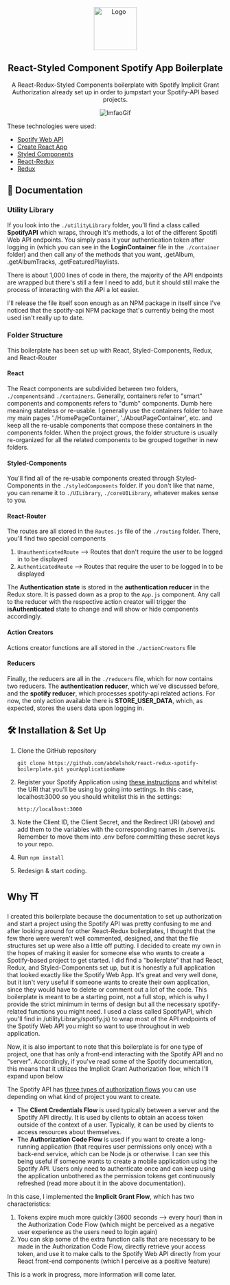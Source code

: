 <div align="center">
  <img alt="Logo" src="https://user-images.githubusercontent.com/20652426/83715972-a235d500-a5fc-11ea-9829-a021c59d045f.png" width="100" />
</div>

<h2 align="center">
React-Styled Component Spotify App Boilerplate
</h2>

<p align="center">
A React-Redux-Styled Components boilerplate with Spotify Implicit Grant Authorization already set up in order to jumpstart your Spotify-API based projects.
</p>

<!-- <h4 align="center">
    A React-Redux-Styled Components boilerplate with Spotify Implicit Grant Authorization already set up in order to jumpstart your Spotify-API based projects.
</h4> -->

<div align="center">
  <img alt="lmfaoGif" src="https://user-images.githubusercontent.com/20652426/83715824-4c612d00-a5fc-11ea-9a1e-0866ef263f26.gif"/>
</div>

These technologies were used:

- [Spotify Web API](https://developer.spotify.com/documentation/web-api/)
- [Create React App](https://github.com/facebook/create-react-app)
- [Styled Components](https://www.styled-components.com/)
- [React-Redux](https://react-redux.js.org/)
- [Redux](https://redux.js.org/)

## 📖 Documentation 

### Utility Library

If you look into the ```./utilityLibrary``` folder, you'll find a class called **SpotifyAPI** which wraps, through it's methods, a lot of the different Spotifi Web API endpoints. You simply pass it your authentication token after logging in (which you can see in the **LoginContainer** file in the ```./container``` folder) and then call any of the methods that you want, .getAlbum, .getAlbumTracks, .getFeaturedPlaylists.

There is about 1,000 lines of code in there, the majority of the API endpoints are wrapped but there's still a few I need to add, but it should still make the process of interacting with the API a lot easier.

I'll release the file itself soon enough as an NPM package in itself since I've noticed that the spotify-api NPM package that's currently being the most used isn't really up to date. 

### Folder Structure

This boilerplate has been set up with React, Styled-Components, Redux, and React-Router

#### React

The React components are subdivided between two folders, ``` ./components```and ```./containers```. Generally, containers refer to "smart" components and components refers to "dumb" components. Dumb here meaning stateless or re-usable. I generally use the containers folder to have my main pages './HomePageContainer', './AboutPageContainer', etc. and keep all the re-usable components that compose these containers in the components folder. When the project grows, the folder structure is usually re-organized for all the related components to be grouped together in new folders.

#### Styled-Components

You'll find all of the re-usable components created through Styled-Components in the ```./styledComponents``` folder. If you don't like that name, you can rename it to ```./UILibrary```, ```./coreUILibrary```, whatever makes sense to you.

#### React-Router

The routes are all stored in the ```Routes.js``` file of the ```./routing``` folder. There, you'll find two special components

1. ```UnauthenticatedRoute``` --> Routes that don't require the user to be logged in to be displayed
2. ```AuthenticatedRoute``` --> Routes that require the user to be logged in to be displayed

The **Authentication state** is stored in the **authentication reducer** in the Redux store. It is passed down as a prop to the ```App.js``` component. Any call to the reducer with the respective action creator will trigger the **isAuthenticated** state to change and will show or hide components accordingly.

#### Action Creators

Actions creator functions are all stored in the ```./actionCreators``` file

#### Reducers

Finally, the reducers are all in the ```./reducers``` file, which for now contains two reducers. The **authentication reducer**, which we've discussed before, and the **spotify reducer**, which processes spotify-api related actions. For now, the only action available there is **STORE_USER_DATA**, which, as expected, stores the users data upon logging in.


## 🛠 Installation & Set Up

1. Clone the GitHub repository 

   ```
   git clone https://github.com/abdelshok/react-redux-spotify-boilerplate.git yourApplicationName
   ```

2. Register your Spotify Application using [these instructions](https://developer.spotify.com/documentation/general/guides/app-settings/#register-your-app) and whitelist the URI that you'll be using by going into settings. In this case, localhost:3000 so you should whitelist this in the settings:

   ```
   http://localhost:3000
   ```

3. Note the Client ID, the Client Secret, and the Redirect URI (above) and add them to the variables with the corresponding names in ./server.js. Remember to move them into .env before committing these secret keys to your repo.

4. Run    ``` npm install ```

4. Redesign & start coding. 


## Why ⛩

I created this boilerplate because the documentation to set up authorization and start a project using the Spotify API was pretty confusing to me and after looking around for other React-Redux boilerplates, I thought that the few there were weren't well commented, designed, and that the file structures set up were also a little off putting. I decided to create my own in the hopes of making it easier for someone else who wants to create a Spotify-based project to get started. I did find a "boilerplate" that had React, Redux, and Styled-Components set up, but it is honestly a full application that looked exactly like the Spotify Web App. It's great and very well done, but it isn't very useful if someone wants to create their own application, since they would have to delete or comment out a lot of the code. This boilerplate is meant to be a starting point, not a full stop, which is why I provide the strict minimum in terms of design but all the necessary spotify-related functions you might need. I used a class called SpotifyAPI, which you'll find in /utilityLibrary/spotify.js) to wrap most of the API endpoints of the Spotify Web API you might so want to use throughout in web application.

Now, it is also important to note that this boilerplate is for one type of project, one that has only a front-end interacting with the Spotify API and no "server". Accordingly, if you've read some of the Spotify documentation, this means that it utilizes the Implicit Grant Authorization flow, which I'll expand upon below

The Spotify API has [three types of authorization flows](https://developer.spotify.com/documentation/general/guides/authorization-guide/) you can use depending on what kind of project you want to create.

- The **Client Credentials Flow** is used typically between a server and the Spotify API directly. It is used by clients to obtain an access token outside of the context of a user. Typically, it can be used by clients to access resources about themselves.
- The **Authorization Code Flow** is used if you want to create a long-running application (that requires user permissions only once) with a back-end service, which can be Node.js or otherwise. I can see this being useful if someone wants to create a mobile application using the Spotify API. Users only need to authenticate once and can keep using the application unbothered as the permission tokens get continuously refreshed (read more about it in the above documentation).

In this case, I implemented the **Implicit Grant Flow**, which has two characteristics:

1. Tokens expire much more quickly (3600 seconds --> every hour) than in the Authorization Code Flow (which might be perceived as a negative user experience as the users need to login again)
2. You can skip some of the extra function calls that are necessary to be made in the Authorization Code Flow, directly retrieve your access token, and use it to make calls to the Spotify Web API directly from your React front-end components (which I perceive as a positive feature)

This is a work in progress, more information will come later.


